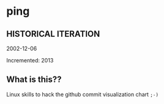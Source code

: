 # ping

## HISTORICAL ITERATION
2002-12-06

Incremented: 2013

## What is this?? 
Linux skills to hack the github commit visualization chart `;-)`
